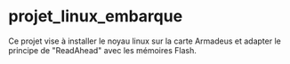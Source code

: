 # projet_linux_embarque
Ce projet vise à installer le noyau linux sur la carte Armadeus et adapter le principe de "ReadAhead" avec les mémoires Flash.
